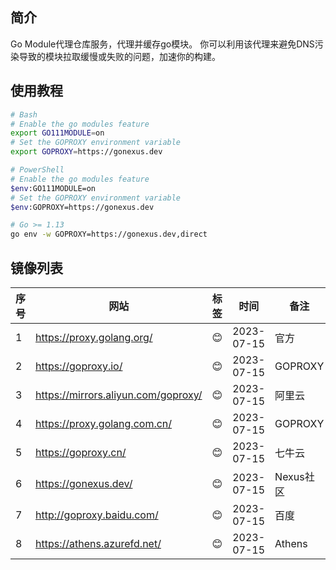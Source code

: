## 简介

Go Module代理仓库服务，代理并缓存go模块。  你可以利用该代理来避免DNS污染导致的模块拉取缓慢或失败的问题，加速你的构建。

## 使用教程

```bash
# Bash
# Enable the go modules feature
export GO111MODULE=on
# Set the GOPROXY environment variable
export GOPROXY=https://gonexus.dev
``` 

```bash
# PowerShell
# Enable the go modules feature
$env:GO111MODULE=on
# Set the GOPROXY environment variable
$env:GOPROXY=https://gonexus.dev
```

```bash          
# Go >= 1.13
go env -w GOPROXY=https://gonexus.dev,direct
```

## 镜像列表

| 序号 | 网站                                | 标签 | 时间          | 备注      |
|------|-------------------------------------|------|---------------|-----------|
| 1    | https://proxy.golang.org/           | 😊 | 2023-07-15 | 官方      |
| 2    | https://goproxy.io/                 | 😊 | 2023-07-15 | GOPROXY   |
| 3    | https://mirrors.aliyun.com/goproxy/ | 😊 | 2023-07-15 | 阿里云    |
| 4    | https://proxy.golang.com.cn/        | 😊 | 2023-07-15 | GOPROXY   |
| 5    | https://goproxy.cn/                 | 😊 | 2023-07-15 | 七牛云    |
| 6    | https://gonexus.dev/                | 😊 | 2023-07-15 | Nexus社区 |
| 7    | http://goproxy.baidu.com/           | 😊 | 2023-07-15 | 百度      |
| 8    | https://athens.azurefd.net/         | 😊 | 2023-07-15 | Athens    |
